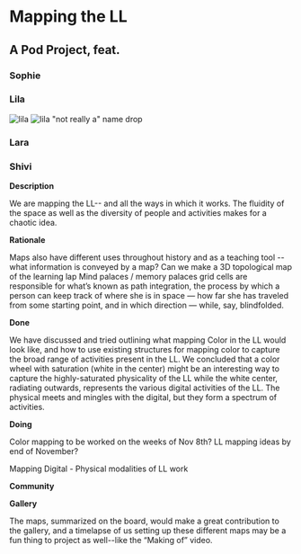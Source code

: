 # Mapping the LL

## A Pod Project, feat.

### Sophie

### Lila

![lila](https://lh4.googleusercontent.com/vAN0lBv0D1Bd3PVk66HjxkhoQ6LaPVBZILCe4lwHIe7mGn3XjhlILkcebBi8EuOiu_Riq3q_4Z6g9vspfHNahqUPpCpREiLuzwgsMwkT5NJmqt8T7zChThbbGOG0fDVCgluSSSQj)
![lila "not really a" name drop](https://ll-show.s3.amazonaws.com/public/pods/pods/cephalopod/lila-name-drop/pixel-grid_360.gif)

### Lara

### Shivi

**Description**

We are mapping the LL-- and all the ways in which it works. The fluidity of the space as well as the diversity of people and activities makes for a chaotic idea.

**Rationale**

Maps also have different uses throughout history and as a teaching tool -- what information is conveyed by a map? Can we make a 3D topological map of the learning lap
Mind palaces / memory palaces
grid cells are responsible for what’s known as path integration, the process by which a person can keep track of where she is in space — how far she has traveled from some starting point, and in which direction — while, say, blindfolded.


**Done**

We have discussed and tried outlining what mapping Color in the LL would look like, and how to use existing structures for mapping color to capture the broad range of activities present in the LL. We concluded that a color wheel with saturation (white in the center) might be an interesting way to capture the highly-saturated physicality of the LL while the white center, radiating outwards, represents the various digital activities of the LL. The physical meets and mingles with the digital, but they form a spectrum of activities.

**Doing**

Color mapping to be worked on the weeks of Nov 8th? LL mapping ideas by end of November?

Mapping Digital - Physical modalities of LL work

**Community**



**Gallery**

The maps, summarized on the board, would make a great contribution to the gallery, and a timelapse of us setting up these different maps may be a fun thing to project as well--like the “Making of” video.
